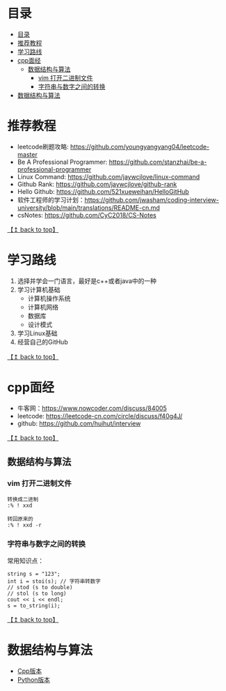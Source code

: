 # 目录

<!--ts-->
* [目录](#目录)
* [推荐教程](#推荐教程)
* [学习路线](#学习路线)
* [cpp面经](#cpp面经)
   * [数据结构与算法](#数据结构与算法)
      * [vim 打开二进制文件](#vim-打开二进制文件)
      * [字符串与数字之间的转换](#字符串与数字之间的转换)
* [数据结构与算法](#数据结构与算法-1)

<!-- Added by: zwl, at: 2021年10月 4日 星期一 17时35分51秒 CST -->

<!--te-->

# 推荐教程

- leetcode刷题攻略: https://github.com/youngyangyang04/leetcode-master
- Be A Professional Programmer: https://github.com/stanzhai/be-a-professional-programmer
- Linux Command: https://github.com/jaywcjlove/linux-command
- Github Rank: https://github.com/jaywcjlove/github-rank
- Hello Github: https://github.com/521xueweihan/HelloGitHub
- 软件工程师的学习计划：https://github.com/jwasham/coding-interview-university/blob/main/translations/README-cn.md
- csNotes: https://github.com/CyC2018/CS-Notes


[【↥ back to top】](#目录)
# 学习路线

1. 选择并学会一门语言，最好是c++或者java中的一种
2. 学习计算机基础
    - 计算机操作系统
    - 计算机网络
    - 数据库
    - 设计模式
3. 学习Linux基础
4. 经营自己的GitHub


[【↥ back to top】](#目录)
# cpp面经

- 牛客网：https://www.nowcoder.com/discuss/84005
- leetcode: https://leetcode-cn.com/circle/discuss/f40g4J/
- github: https://github.com/huihut/interview

[【↥ back to top】](#目录)
## 数据结构与算法

### vim 打开二进制文件

```
转换成二进制
:% ! xxd

转回原来的
:% ! xxd -r
```


### 字符串与数字之间的转换

常用知识点：

```
string s = "123";
int i = stoi(s); // 字符串转数字
// stod (s to double)
// stol (s to long)
cout << i << endl;
s = to_string(i);
```

[【↥ back to top】](#目录)
# 数据结构与算法

- [Cpp版本](./DataStructure/Cpp.md) 
- [Python版本](./DataStructure/Python.md) 
